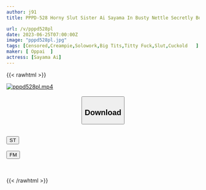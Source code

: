 ```yaml
---
author: j91
title: PPPD-528 Horny Slut Sister Ai Sayama In Busty Nettle Secretly Boyfriend From Close Friend

url: /v/pppd528pl
date: 2023-06-25T07:00:00Z
image: "pppd528pl.jpg"
tags: [Censored,Creampie,Solowork,Big Tits,Titty Fuck,Slut,Cuckold	 ]
maker: [ Oppai  ]
actress: [Sayama Ai]
---
```



{{< rawhtml >}}

<div class="video" data-videoid="r84J6RRGZGsg4w">
    <a href="javascript:;">
        <img src="/v/pppd528pl/pppd528pl.jpg" width="WIDTH" height="HEIGHT" alt="pppd528pl.mp4" loading="lazy">
    </a>
</div>

<script type="text/javascript" src="https://j91.asia/asset/on-demand-st.js"></script>

<br>
  <link rel="stylesheet" href="https://j91.asia/asset/bs5.css">
  
  <center>
  <button class="btn btn-primary" type="button" data-bs-toggle="collapse" data-bs-target=".multi-collapse" aria-expanded="false" aria-controls="multiCollapseExample1 multiCollapseExample2"><h2>Download</h2></button></center>
</p>
<div class="row">
  <div class="col">
    <div class="collapse multi-collapse" id="multiCollapseExample1">
      <div class="card card-body">
	      	      <br>
<div class="buttons">  
<a href="https://streamtape.to/v/r84J6RRGZGsg4w" target="_blank"><button class="btn-hover color-3"><i class="fa fa-download"></i> ST</button></a></div>
    </div>
  </div>
</div>
  <div class="col">
    <div class="collapse multi-collapse" id="multiCollapseExample2">
      <div class="card card-body">
	      <br>
<div class="buttons">
    <a href="https://filemoon.sx/d/ksm0hporu010" target="_blank"><button class="btn-hover color-8"><i class="fa fa-download"></i> FM</button></a></div>
<br><br>
      </div>
    </div>
  </div>
</div>

{{< /rawhtml >}}